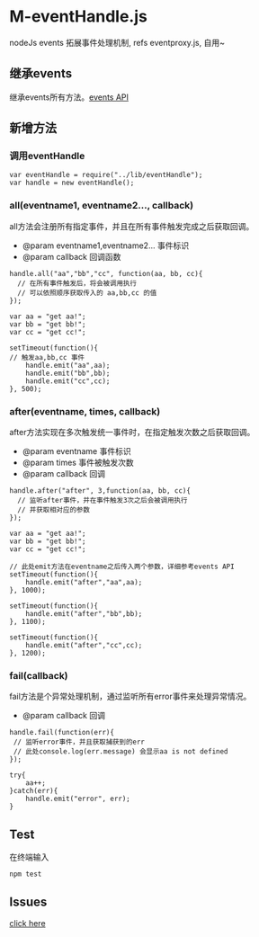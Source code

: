 # M-eventHandle.js
nodeJs events 拓展事件处理机制, refs eventproxy.js, 自用~
## 继承events
继承events所有方法。[events API](http://nodejs.org/api/events.html)

## 新增方法

### 调用eventHandle
```
var eventHandle = require("../lib/eventHandle");
var handle = new eventHandle();
```
### all(eventname1, eventname2..., callback)
all方法会注册所有指定事件，并且在所有事件触发完成之后获取回调。
- @param eventname1,eventname2...  事件标识
- @param callback  回调函数

```
handle.all("aa","bb","cc", function(aa, bb, cc){
  // 在所有事件触发后，将会被调用执行
  // 可以依照顺序获取传入的 aa,bb,cc 的值
});

var aa = "get aa!";
var bb = "get bb!";
var cc = "get cc!";

setTimeout(function(){
// 触发aa,bb,cc 事件	
	handle.emit("aa",aa);
	handle.emit("bb",bb);
	handle.emit("cc",cc);
}, 500);
```

### after(eventname, times, callback)
after方法实现在多次触发统一事件时，在指定触发次数之后获取回调。
- @param eventname  事件标识
- @param times  事件被触发次数
- @param callback  回调

```
handle.after("after", 3,function(aa, bb, cc){
  // 监听after事件，并在事件触发3次之后会被调用执行
  // 并获取相对应的参数
});

var aa = "get aa!";
var bb = "get bb!";
var cc = "get cc!";

// 此处emit方法在eventname之后传入两个参数，详细参考events API
setTimeout(function(){
	handle.emit("after","aa",aa);
}, 1000);

setTimeout(function(){
	handle.emit("after","bb",bb);
}, 1100);

setTimeout(function(){
	handle.emit("after","cc",cc);
}, 1200);
```
### fail(callback)
fail方法是个异常处理机制，通过监听所有error事件来处理异常情况。
- @param callback  回调
```
handle.fail(function(err){
 // 监听error事件，并且获取捕获到的err
 // 此处console.log(err.message) 会显示aa is not defined
});

try{
	aa++;
}catch(err){
	handle.emit("error", err);
}

```

## Test
在终端输入
```
npm test
```
## Issues
[click here](https://github.com/MJPiero/M-eventHandle.js/issues)
